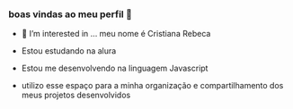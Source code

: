 ### boas vindas ao meu perfil 🤍
- 👀 I’m interested in ...
  meu nome é Cristiana Rebeca 
  
- Estou estudando na alura 
- Estou me desenvolvendo na linguagem Javascript 
- utilizo esse espaço para a minha organização e compartilhamento dos meus projetos desenvolvidos

<!--
arganaa/arganaa is a ✨ special ✨ repository because its `README.md` (this file) appears on your GitHub profile.
You can click the Preview link to take a look at your changes.
--->
